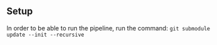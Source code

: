 ## Setup
In order to be able to run the pipeline, run the command: ```git submodule update --init --recursive```
